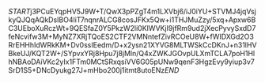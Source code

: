 $START$j3PCuEYqpHV5J9W+T/QwX3pPZgT4m1LXVbj6/iJ0iYU+STVMJ4jqVsjkyQJQqAQkDsIBO4liT7nqnrALCG8cosJFKx5Qw+i1THJMuZzy/5xq+Apxw6BC3UEboXuRczWt+9QESfaZ0Y5PkzW2li0KIWVKjI9jfRm9ud2jXecPyvySxdD7feNcvifw3M+MyNZ7XRjTQoES2CTF2VMNntefZivRCOeU8W+fWIDXGd2O3RrEHHhIdWRkKM+Dv0ssIEedm/D+x2ysn21XYVG8MLTWSkCcDKnJ+n31lHVBkeUJ/KQT2W+/SYpvxYRj8Hpu7j8jMln/Q4xZWKJGOvpULXmTCLA7poH1HlhNBAoDAiVKc2yIx1FTm0MCtSRxqsiVV6G05pUNw9qenF3HgzEvy9yiup3v7SrD1S5+DNcDyukg27J+mHbo200j1itmt8utoENz$END$
